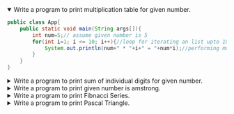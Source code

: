 
<details open>
<summary>Write a program to print multiplication table for given number.</summary>
<p>

```java
public class App{  
    public static void main(String args[]){  
        int num=5;// assume given number is 5
        for(int i=1; i <= 10; i++){//loop for iterating an list upto 10 numbers
            System.out.println(num+" * "+i+" = "+num*i);//performing multiplication and print it out here
        }
    }  
}  
```

</p>
</details> 


<details>
<summary>Write a program to print sum of individual digits for given number.</summary>
<p>

```java
public class App{  
    public static void main(String args[]){  
        int m, n, sum = 0;
        m = 456;//stroing the number in m variable
        while(m > 0) {
            n = m % 10;//performing modulo of the number
            sum = sum + n;//calculating sum of individual digits
            m = m / 10;//performing division
        }
        System.out.println("Sum of Digits:"+sum);//printing the sum of individual digits
    }  
}  
```

</p>
</details> 


<details>
<summary>Write a program to print given number is amstrong.</summary>
<p>

```java
public class App{  
    public static void main(String args[]){  
        int number , originalNumber= 371, remainder, result = 0;

        number=originalNumber ;//storing the original number in another variable

        while ( number != 0)//checking that number is equal to zero or not
        {
            remainder =  number % 10;//calculating modulus value
            result += Math.pow(remainder, 3);//calculation result
            number /= 10;//performing division
        }

        if(result == originalNumber)//checking whether the given result is equal to original number or not 
            System.out.println(originalNumber + " is an Armstrong number.");//printing if the given number is amstrong 
        else
            System.out.println(originalNumber + " is not an Armstrong number.");//printing if the given number is not an amstrong
    }  
}  
```

</p>
</details> 


<details>
<summary>Write a program to print Fibnacci Series.</summary>
<p>

```java
public class App{  
    public static void main(String args[]){  
        int n1=0,n2=1,n3,i,count=10;    
	System.out.print(n1+" "+n2); //printing first two elements  

	for(i=2;i<count;++i) {    
	  n3=n1+n2;  //adding first two elements and storing another variable  
	  System.out.print(" "+n3);  //printing the sum of first two numbers  
	  n1=n2; //storing n2 in n1
	  n2=n3;  //storing n3 in n2  
	}
    }  
}  
```

</p>
</details> 



<details>
<summary>Write a program to print Pascal Triangle.</summary>
<p>

```java
public class App{  
    public static void main(String args[]){  
       	int r, i, k, number=1, j;
	r = 4;//stroing the number of rows in r variable

	for(i=0;i<r;i++) {
		for(k=r; k>i; k--) {
			System.out.print(" ");//printin empty other than the elements in the traingle shape
		}
	number = 1;
		for(j=0;j<=i;j++) {
			 System.out.print(number+ " ");
	 number = number * (i - j) / (j + 1);//printing the elements based on considering the number of rows
		}
		System.out.println();
	}
    }  
}  
```

</p>
</details> 
